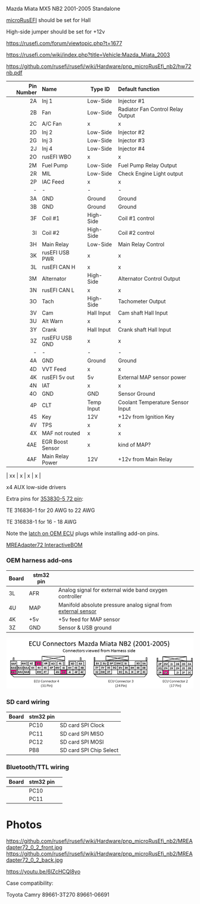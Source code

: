 
Mazda Miata MX5 NB2 2001-2005 Standalone

[microRusEFI](Hardware_microRusEfi) should be set for Hall

High-side jumper should be set for +12v


https://rusefi.com/forum/viewtopic.php?t=1677

https://rusefi.com/wiki/index.php?title=Vehicle:Mazda_Miata_2003

https://github.com/rusefi/rusefi/wiki/Hardware/pnp_microRusEfi_nb2/hw72nb.pdf

| Pin Number | Name     | Type ID      | Default function                                     |
| ----------:|:-------- | ------------ |:---------------------------------------------------- |
| 2A  | Inj 1           | Low-Side     | Injector #1                           |
| 2B  | Fan             | Low-Side     | Radiator Fan Control Relay Output     |
| 2C  | A/C Fan         | x            | x                                     |
| 2D  | Inj 2           | Low-Side     | Injector #2                           |
| 2G  | Inj 3           | Low-Side     | Injector #3                           |
| 2J  | Inj 4           | Low-Side     | Injector #4                           |
| 2O  | rusEFI WBO      | x            | x                                     |
| 2M  | Fuel Pump       | Low-Side     | Fuel Pump Relay Output                |
| 2R  | MIL             | Low-Side     | Check Engine Light output             |
| 2P  | IAC Feed        | x            | x                                     |
| -          |    -     | -            | -                                     |
| 3A  | GND             | Ground       | Ground                                |
| 3B  | GND             | Ground       | Ground                                |
| 3F  | Coil #1         | High-Side    | Coil #1 control                       |
| 3I  | Coil #2         | High-Side    | Coil #2 control                       |
| 3H  | Main Relay      | Low-Side     | Main Relay Control                    |
| 3K  | rusEFI USB PWR  | x            | x                                     |
| 3L  | rusEFI CAN H    | x            | x                                     |
| 3M  | Alternator      | High-Side    | Alternator Control Output             |
| 3N  | rusEFI CAN L    | x            | x                                     |
| 3O  | Tach            | High-Side    | Tachometer Output                     |
| 3V  | Cam             | Hall Input   | Cam shaft Hall Input                  |
| 3U  | Alt Warn        | x            | x                                     |
| 3Y  | Crank           | Hall Input   | Crank shaft Hall Input                |
| 3Z  | rusEFU USB GND  | x            | x                                     |
| -          |    -     | -            | -                                     |
| 4A  | GND             | Ground       | Ground                                |
| 4D  | VVT Feed        | x            | x                                     |
| 4K  | rusEFI 5v out   | 5v           | External MAP sensor power             |
| 4N  | IAT             | x            | x                                     |
| 4O  | GND             | GND          | Sensor Ground                         |
| 4P  | CLT             | Temp Input   | Coolant Temperature Sensor Input      |
| 4S  | Key             | 12V          | +12v from Ignition Key                |
| 4V  | TPS             | x            | x                                     |
| 4X  | MAF not routed  | x            | x                                     |
| 4AE | EGR Boost Sensor| x            | kind of MAP?                          |
| 4AF | Main Relay Power| 12V          | +12v from Main Relay                  |


| xx  | x               | x            | x                                     |

x4 AUX low-side drivers

Extra pins for [353830-5 72 pin](https://rusefi.com/wiki/index.php?title=Hardware:OEM_connectors#72_pin): 

TE 316836-1 for 20 AWG to 22 AWG

TE 316838-1 for 16 - 18 AWG

Note the [latch on OEM ECU](installations/MazdaMiataNB2_Frankenso/nb2_ecu_plugs_latch.jpg) plugs while installing add-on pins.



[MREAdapter72 InteractiveBOM](https://rusefi.com/docs/ibom/hw72nb_0.2.html)


### OEM harness add-ons  

| Board   | stm32 pin  |   |
|-----|---|---|
| 3L  | AFR | Analog signal for external wide band oxygen controller |  
| 4U  | MAP| Manifold absolute pressure analog signal from [external sensor](GM-map-sensor) | 
| 4K  | +5v | +5v feed for MAP sensor |
| 3Z | GND | Sensor & USB ground | 


![x](installations/NB2_Miata_ECU_Connectors_Add-Ons.png)


### SD card wiring

| Board   | stm32 pin  |   |
|---|---|---|
|   | PC10  | SD card SPI Clock  |
|   | PC11  | SD card SPI MISO |
|   | PC12  | SD card SPI MOSI  |
|   | PB8  | SD card SPI Chip Select |

### Bluetooth/TTL wiring

| Board   | stm32 pin  |   |
|---|---|---|
|   | PC10  |   |
|   | PC11  |   |


# Photos
https://github.com/rusefi/rusefi/wiki/Hardware/pnp_microRusEfi_nb2/MREAdapter72_0_2_front.jpg
https://github.com/rusefi/rusefi/wiki/Hardware/pnp_microRusEfi_nb2/MREAdapter72_0_2_back.jpg


https://youtu.be/6IZcHCQl8yo



Case compatibility:

Toyota Camry 89661-3T270
89661-06691